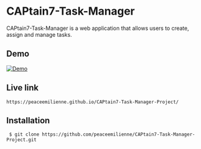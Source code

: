 # CAPtain7-Task-Manager
CAPtain7-Task-Manager is a web application that allows users to create, assign and manage tasks.
      
      
     
## Demo

[![Demo](https://user-images.githubusercontent.com/64053136/128387943-d91b956e-f6ee-46ad-8edb-69e0605ef4e5.png)](https://youtu.be/QuQE6v_RJXs)


 ## Live link 
    https://peaceemilienne.github.io/CAPtain7-Task-Manager-Project/


## Installation



     $ git clone https://github.com/peaceemilienne/CAPtain7-Task-Manager-Project.git



